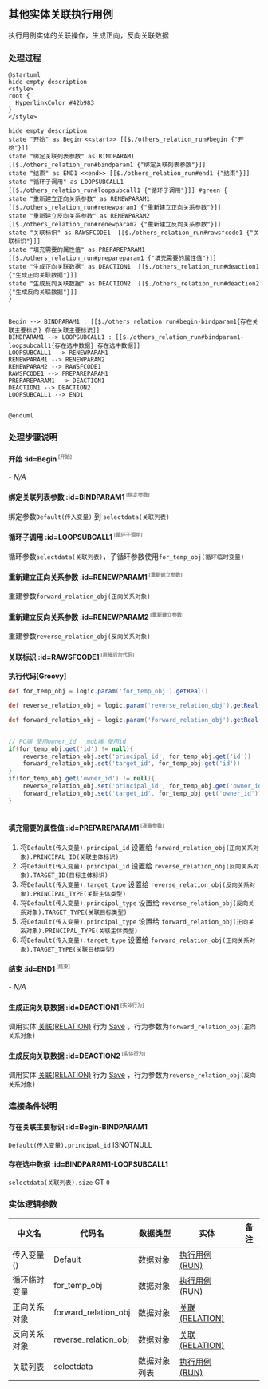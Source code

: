 ## 其他实体关联执行用例 <!-- {docsify-ignore-all} -->

   执行用例实体的关联操作，生成正向，反向关联数据

### 处理过程

```plantuml
@startuml
hide empty description
<style>
root {
  HyperlinkColor #42b983
}
</style>

hide empty description
state "开始" as Begin <<start>> [[$./others_relation_run#begin {"开始"}]]
state "绑定关联列表参数" as BINDPARAM1  [[$./others_relation_run#bindparam1 {"绑定关联列表参数"}]]
state "结束" as END1 <<end>> [[$./others_relation_run#end1 {"结束"}]]
state "循环子调用" as LOOPSUBCALL1  [[$./others_relation_run#loopsubcall1 {"循环子调用"}]] #green {
state "重新建立正向关系参数" as RENEWPARAM1  [[$./others_relation_run#renewparam1 {"重新建立正向关系参数"}]]
state "重新建立反向关系参数" as RENEWPARAM2  [[$./others_relation_run#renewparam2 {"重新建立反向关系参数"}]]
state "关联标识" as RAWSFCODE1  [[$./others_relation_run#rawsfcode1 {"关联标识"}]]
state "填充需要的属性值" as PREPAREPARAM1  [[$./others_relation_run#prepareparam1 {"填充需要的属性值"}]]
state "生成正向关联数据" as DEACTION1  [[$./others_relation_run#deaction1 {"生成正向关联数据"}]]
state "生成反向关联数据" as DEACTION2  [[$./others_relation_run#deaction2 {"生成反向关联数据"}]]
}


Begin --> BINDPARAM1 : [[$./others_relation_run#begin-bindparam1{存在关联主要标识} 存在关联主要标识]]
BINDPARAM1 --> LOOPSUBCALL1 : [[$./others_relation_run#bindparam1-loopsubcall1{存在选中数据} 存在选中数据]]
LOOPSUBCALL1 --> RENEWPARAM1
RENEWPARAM1 --> RENEWPARAM2
RENEWPARAM2 --> RAWSFCODE1
RAWSFCODE1 --> PREPAREPARAM1
PREPAREPARAM1 --> DEACTION1
DEACTION1 --> DEACTION2
LOOPSUBCALL1 --> END1


@enduml
```


### 处理步骤说明

#### 开始 :id=Begin<sup class="footnote-symbol"> <font color=gray size=1>[开始]</font></sup>



*- N/A*
#### 绑定关联列表参数 :id=BINDPARAM1<sup class="footnote-symbol"> <font color=gray size=1>[绑定参数]</font></sup>



绑定参数`Default(传入变量)` 到 `selectdata(关联列表)`
#### 循环子调用 :id=LOOPSUBCALL1<sup class="footnote-symbol"> <font color=gray size=1>[循环子调用]</font></sup>



循环参数`selectdata(关联列表)`，子循环参数使用`for_temp_obj(循环临时变量)`
#### 重新建立正向关系参数 :id=RENEWPARAM1<sup class="footnote-symbol"> <font color=gray size=1>[重新建立参数]</font></sup>



重建参数```forward_relation_obj(正向关系对象)```
#### 重新建立反向关系参数 :id=RENEWPARAM2<sup class="footnote-symbol"> <font color=gray size=1>[重新建立参数]</font></sup>



重建参数```reverse_relation_obj(反向关系对象)```
#### 关联标识 :id=RAWSFCODE1<sup class="footnote-symbol"> <font color=gray size=1>[直接后台代码]</font></sup>



<p class="panel-title"><b>执行代码[Groovy]</b></p>

```groovy
def for_temp_obj = logic.param('for_temp_obj').getReal()

def reverse_relation_obj = logic.param('reverse_relation_obj').getReal()

def forward_relation_obj = logic.param('forward_relation_obj').getReal()


// PC端 使用owner_id   mob端 使用id 
if(for_temp_obj.get('id') != null){
    reverse_relation_obj.set('principal_id', for_temp_obj.get('id'))
    forward_relation_obj.set('target_id', for_temp_obj.get('id'))
}
if(for_temp_obj.get('owner_id') != null){
    reverse_relation_obj.set('principal_id', for_temp_obj.get('owner_id'))
    forward_relation_obj.set('target_id', for_temp_obj.get('owner_id'))
}



```

#### 填充需要的属性值 :id=PREPAREPARAM1<sup class="footnote-symbol"> <font color=gray size=1>[准备参数]</font></sup>



1. 将`Default(传入变量).principal_id` 设置给  `forward_relation_obj(正向关系对象).PRINCIPAL_ID(关联主体标识)`
2. 将`Default(传入变量).principal_id` 设置给  `reverse_relation_obj(反向关系对象).TARGET_ID(目标主体标识)`
3. 将`Default(传入变量).target_type` 设置给  `reverse_relation_obj(反向关系对象).PRINCIPAL_TYPE(关联主体类型)`
4. 将`Default(传入变量).principal_type` 设置给  `reverse_relation_obj(反向关系对象).TARGET_TYPE(关联目标类型)`
5. 将`Default(传入变量).principal_type` 设置给  `forward_relation_obj(正向关系对象).PRINCIPAL_TYPE(关联主体类型)`
6. 将`Default(传入变量).target_type` 设置给  `forward_relation_obj(正向关系对象).TARGET_TYPE(关联目标类型)`

#### 结束 :id=END1<sup class="footnote-symbol"> <font color=gray size=1>[结束]</font></sup>



*- N/A*

#### 生成正向关联数据 :id=DEACTION1<sup class="footnote-symbol"> <font color=gray size=1>[实体行为]</font></sup>



调用实体 [关联(RELATION)](module/Base/relation.md) 行为 [Save](module/Base/relation#行为) ，行为参数为`forward_relation_obj(正向关系对象)`

#### 生成反向关联数据 :id=DEACTION2<sup class="footnote-symbol"> <font color=gray size=1>[实体行为]</font></sup>



调用实体 [关联(RELATION)](module/Base/relation.md) 行为 [Save](module/Base/relation#行为) ，行为参数为`reverse_relation_obj(反向关系对象)`


### 连接条件说明
#### 存在关联主要标识 :id=Begin-BINDPARAM1

`Default(传入变量).principal_id` ISNOTNULL
#### 存在选中数据 :id=BINDPARAM1-LOOPSUBCALL1

`selectdata(关联列表).size` GT `0`


### 实体逻辑参数

|    中文名   |    代码名    |  数据类型    |  实体   |备注 |
| --------| --------| -------- | -------- | --------   |
|传入变量(<i class="fa fa-check"/></i>)|Default|数据对象|[执行用例(RUN)](module/TestMgmt/run.md)||
|循环临时变量|for_temp_obj|数据对象|[执行用例(RUN)](module/TestMgmt/run.md)||
|正向关系对象|forward_relation_obj|数据对象|[关联(RELATION)](module/Base/relation.md)||
|反向关系对象|reverse_relation_obj|数据对象|[关联(RELATION)](module/Base/relation.md)||
|关联列表|selectdata|数据对象列表|[执行用例(RUN)](module/TestMgmt/run.md)||
